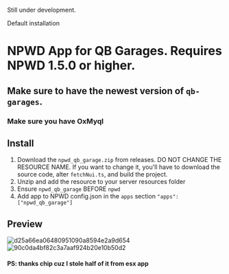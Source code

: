 Still under development.










Default installation

# NPWD App for QB Garages. Requires NPWD 1.5.0 or higher.

## Make sure to have the newest version of `qb-garages`.

### Make sure you have OxMyql

## Install
1. Download the `npwd_qb_garage.zip` from releases. DO NOT CHANGE THE RESOURCE NAME. If you want to change it, you'll have to download the source code, alter `fetchNui.ts`, and build the project.
2. Unzip and add the resource to your server resources folder
3. Ensure `npwd_qb_garage` BEFORE `npwd`
4. Add app to NPWD config.json in the `apps` section `"apps": ["npwd_qb_garage"]`

## Preview
![d25a66ea06480951090a8594e2a9d654](https://user-images.githubusercontent.com/97451137/184982652-c69ee34d-bdd9-4cf6-adb1-a0a8429a4649.png)
![90c0da4bf82c3a7aaf924b20e10b50d2](https://user-images.githubusercontent.com/97451137/184982700-7837d503-b367-4f07-b5a0-99b5a0a4caed.png)


#### PS: thanks chip cuz I stole half of it from esx app

